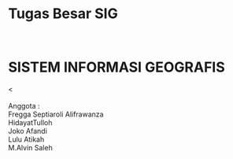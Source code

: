 # Tugas Besar SIG
</br>
<H1>SISTEM INFORMASI GEOGRAFIS</H1>
<
</br>
</br>
Anggota : </br>
Fregga Septiaroli Alifrawanza</br>
HidayatTulloh</br>
Joko Afandi</br>
Lulu Atikah</br>
M.Alvin Saleh</br>

